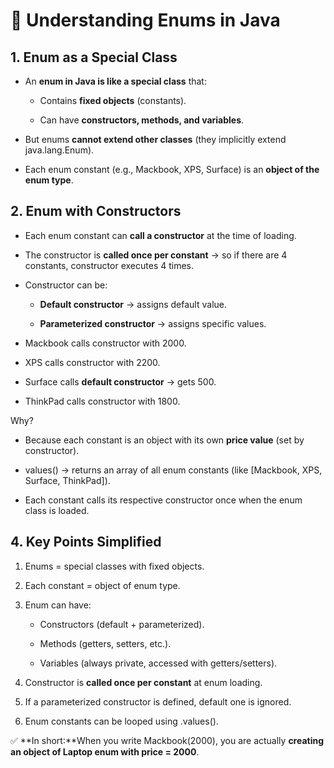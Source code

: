 🔹 Understanding Enums in Java
==============================

1\. Enum as a Special Class
---------------------------

*   An **enum in Java is like a special class** that:
    
    *   Contains **fixed objects** (constants).
        
    *   Can have **constructors, methods, and variables**.
        
*   But enums **cannot extend other classes** (they implicitly extend java.lang.Enum).
    
*   Each enum constant (e.g., Mackbook, XPS, Surface) is an **object of the enum type**.
    

2\. Enum with Constructors
--------------------------

*   Each enum constant can **call a constructor** at the time of loading.
    
*   The constructor is **called once per constant** → so if there are 4 constants, constructor executes 4 times.
    
*   Constructor can be:
    
    *   **Default constructor** → assigns default value.
        
    *   **Parameterized constructor** → assigns specific values.
        
*   Mackbook calls constructor with 2000.
    
*   XPS calls constructor with 2200.
    
*   Surface calls **default constructor** → gets 500.
    
*   ThinkPad calls constructor with 1800.
    

Why?

*   Because each constant is an object with its own **price value** (set by constructor).
    
*   values() → returns an array of all enum constants (like \[Mackbook, XPS, Surface, ThinkPad\]).
    
*   Each constant calls its respective constructor once when the enum class is loaded.
    

4\. Key Points Simplified
-------------------------

1.  Enums = special classes with fixed objects.
    
2.  Each constant = object of enum type.
    
3.  Enum can have:
    
    *   Constructors (default + parameterized).
        
    *   Methods (getters, setters, etc.).
        
    *   Variables (always private, accessed with getters/setters).
        
4.  Constructor is **called once per constant** at enum loading.
    
5.  If a parameterized constructor is defined, default one is ignored.
    
6.  Enum constants can be looped using .values().
    

✅ **In short:**When you write Mackbook(2000), you are actually **creating an object of Laptop enum with price = 2000**.